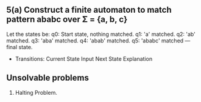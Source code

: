 ## 5(a) Construct a finite automaton to match pattern ababc over Σ = {a, b, c}
Let the states be:
q0: Start state, nothing matched.
q1: 'a' matched.
q2: 'ab' matched.
q3: 'aba' matched.
q4: 'abab' matched.
q5: 'ababc' matched — final state.

- Transitions:
Current State	    Input	    Next State	    Explanation


## Unsolvable problems 
1. Halting Problem.
